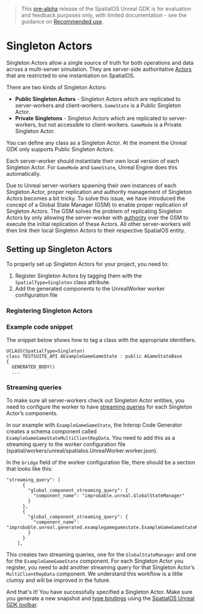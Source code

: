 > This [pre-alpha](https://docs.improbable.io/reference/13.1/shared/release-policy#maturity-stages) release of the SpatialOS Unreal GDK is for evaluation and feedback purposes only, with limited documentation - see the guidance on [Recommended use](../../README.md#recommended-use).

# Singleton Actors

Singleton Actors allow a single source of truth for both operations and data across a multi-server simulation. They are server-side authoritative [Actors](https://docs.unrealengine.com/en-us/Programming/UnrealArchitecture/Actors) that are restricted to one instantiation on SpatialOS.

There are two kinds of Singleton Actors:

* **Public Singleton Actors** - Singleton Actors which are replicated to server-workers and client-workers. `GameState` is a Public Singleton Actor.
* **Private Singletons** - Singleton Actors which are replicated to server-workers, but not accessible to client-workers. `GameMode` is a Private Singleton Actor.

You can define any class as a Singleton Actor. At the moment the Unreal GDK only supports Public Singleton Actors.

Each server-worker should instantiate their own local version of each Singleton Actor. For `GameMode` and `GameState`, Unreal Engine does this automatically.

Due to Unreal server-workers spawning their own instances of each Singleton Actor, proper replication and authority management of Singleton Actors becomes a bit tricky. To solve this issue, we have introduced the concept of a Global State Manager (GSM) to enable proper replication of Singleton Actors. The GSM solves the problem of replicating Singleton Actors by only allowing the server-worker with [authority](https://docs.improbable.io/reference/13.1/shared/glossary#read-and-write-access-authority) over the GSM to execute the initial replication of these Actors. All other server-workers will then link their local Singleton Actors to their respective SpatialOS entity.

## Setting up Singleton Actors

To properly set up Singleton Actors for your project, you need to:
1. Register Singleton Actors by tagging them with the `SpatialType=Singleton` class attribute.
1. Add the generated components to the UnrealWorker worker configuration file

### Registering Singleton Actors

### Example code snippet

The snippet below shows how to tag a class with the appropriate identifiers.

```
UCLASS(SpatialType=Singleton)
class TESTSUITE_API AExampleGameGameState : public AGameStateBase
{
  GENERATED_BODY()
  ...
```

### Streaming queries

To make sure all server-workers check out Singleton Actor entities, you need to configure the worker to have [streaming queries](https://docs.improbable.io/reference/13.1/shared/worker-configuration/bridge-config#streaming-queries) for each Singleton Actor’s components.

In our example with `ExampleGameGameState`, the Interop Code Generator creates a schema component called `ExampleGameGameStateMultiClientRepData`. You need to add this as a streaming query to the worker configuration file (spatial/workers/unreal/spatialos.UnrealWorker.worker.json).

In the `bridge` field of the worker configuration file, there should be a section that looks like this:

```
"streaming_query": [
      {
        "global_component_streaming_query": {
          "component_name": "improbable.unreal.GlobalStateManager"
        }
      },
      {
        "global_component_streaming_query": {
          "component_name": "improbable.unreal.generated.examplegamegamestate.ExampleGameGameStateMultiClientRepData"
        }
      }
    ],
```

This creates two streaming queries, one for the `GlobalStateManager` and one for the `ExampleGameGameState` component. For each Singleton Actor you register, you need to add another streaming query for that Singleton Actor’s `MultiClientRepData` component. We understand this workflow is a little clumsy and will be improved in the future.

And that's it! You have successfully specified a Singleton Actor. Make sure you generate a new snapshot and [type bindings](./interop.md) using the [SpatialOS Unreal GDK toolbar](./toolbar.md).

